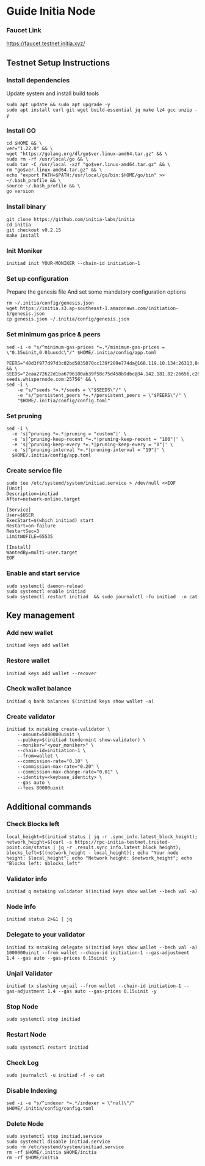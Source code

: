 # Guide Initia Node

### Faucet Link
https://faucet.testnet.initia.xyz/

## Testnet Setup Instructions

### Install dependencies

Update system and install build tools
```
sudo apt update && sudo apt upgrade -y
sudo apt install curl git wget build-essential jq make lz4 gcc unzip -y
```

### Install GO
```
cd $HOME && \
ver="1.22.0" && \
wget "https://golang.org/dl/go$ver.linux-amd64.tar.gz" && \
sudo rm -rf /usr/local/go && \
sudo tar -C /usr/local -xzf "go$ver.linux-amd64.tar.gz" && \
rm "go$ver.linux-amd64.tar.gz" && \
echo "export PATH=$PATH:/usr/local/go/bin:$HOME/go/bin" >> ~/.bash_profile && \
source ~/.bash_profile && \
go version
```

### Install binary
```
git clone https://github.com/initia-labs/initia
cd initia
git checkout v0.2.15
make install
```

### Init Moniker
```
initiad init YOUR-MONIKER --chain-id initiation-1
```

### Set up configuration
Prepare the genesis file And set some mandatory configuration options
```
rm ~/.initia/config/genesis.json
wget https://initia.s3.ap-southeast-1.amazonaws.com/initiation-1/genesis.json
cp genesis.json ~/.initia/config/genesis.json
```

### Set minimum gas price & peers
```
sed -i -e "s/^minimum-gas-prices *=.*/minimum-gas-prices = \"0.15uinit,0.01uusdc\"/" $HOME/.initia/config/app.toml
```
```
PEERS="40d3f977d97d3c02bd5835070cc139f289e774da@168.119.10.134:26313,841c6a4b2a3d5d59bb116cc549565c8a16b7fae1@23.88.49.233:26656,e6a35b95ec73e511ef352085cb300e257536e075@37.252.186.213:26656,2a574706e4a1eba0e5e46733c232849778faf93b@84.247.137.184:53456,ff9dbc6bb53227ef94dc75ab1ddcaeb2404e1b0b@178.170.47.171:26656,edcc2c7098c42ee348e50ac2242ff897f51405e9@65.109.34.205:36656,07632ab562028c3394ee8e78823069bfc8de7b4c@37.27.52.25:19656,028999a1696b45863ff84df12ebf2aebc5d40c2d@37.27.48.77:26656,140c332230ac19f118e5882deaf00906a1dba467@185.219.142.119:53456,1f6633bc18eb06b6c0cab97d72c585a6d7a207bc@65.109.59.22:25756,065f64fab28cb0d06a7841887d5b469ec58a0116@84.247.137.200:53456,767fdcfdb0998209834b929c59a2b57d474cc496@207.148.114.112:26656,093e1b89a498b6a8760ad2188fbda30a05e4f300@35.240.207.217:26656,12526b1e95e7ef07a3eb874465662885a586e095@95.216.78.111:26656" && \
SEEDS="2eaa272622d1ba6796100ab39f58c75d458b9dbc@34.142.181.82:26656,c28827cb96c14c905b127b92065a3fb4cd77d7f6@testnet-seeds.whispernode.com:25756" && \
sed -i \
    -e "s/^seeds *=.*/seeds = \"$SEEDS\"/" \
    -e "s/^persistent_peers *=.*/persistent_peers = \"$PEERS\"/" \
    "$HOME/.initia/config/config.toml"
```

### Set pruning
```
sed -i \
  -e 's|^pruning *=.*|pruning = "custom"|' \
  -e 's|^pruning-keep-recent *=.*|pruning-keep-recent = "100"|' \
  -e 's|^pruning-keep-every *=.*|pruning-keep-every = "0"|' \
  -e 's|^pruning-interval *=.*|pruning-interval = "19"|' \
  $HOME/.initia/config/app.toml
```

### Create service file
```
sudo tee /etc/systemd/system/initiad.service > /dev/null <<EOF
[Unit]
Description=initiad
After=network-online.target

[Service]
User=$USER
ExecStart=$(which initiad) start
Restart=on-failure
RestartSec=3
LimitNOFILE=65535

[Install]
WantedBy=multi-user.target
EOF
```

### Enable and start service
```
sudo systemctl daemon-reload
sudo systemctl enable initiad  
sudo systemctl restart initiad  && sudo journalctl -fu initiad  -o cat
```

## Key management

### Add new wallet
```
initiad keys add wallet
```

### Restore wallet
```
initiad keys add wallet --recover
```

### Check wallet balance 
```
initiad q bank balances $(initiad keys show wallet -a)
```

### Create validator
```
initiad tx mstaking create-validator \
    --amount=5000000uinit \
    --pubkey=$(initiad tendermint show-validator) \
    --moniker="<your_moniker>" \
    --chain-id=initiation-1 \
    --from=wallet \
    --commission-rate="0.10" \
    --commission-max-rate="0.20" \
    --commission-max-change-rate="0.01" \
    --identity=<keybase_identity> \
    --gas auto \
    --fees 80000uinit
```

## Additional commands

### Check Blocks left
```
local_height=$(initiad status | jq -r .sync_info.latest_block_height); network_height=$(curl -s https://rpc-initia-testnet.trusted-point.com/status | jq -r .result.sync_info.latest_block_height); blocks_left=$((network_height - local_height)); echo "Your node height: $local_height"; echo "Network height: $network_height"; echo "Blocks left: $blocks_left"
```

### Validator info
```
initiad q mstaking validator $(initiad keys show wallet --bech val -a)
```

### Node info
```
initiad status 2>&1 | jq
```

### Delegate to your validator
```
initiad tx mstaking delegate $(initiad keys show wallet --bech val -a) 1000000uinit --from wallet --chain-id initiation-1 --gas-adjustment 1.4 --gas auto --gas-prices 0.15uinit -y
```

### Unjail Validator 
```
initiad tx slashing unjail --from wallet --chain-id initiation-1 --gas-adjustment 1.4 --gas auto --gas-prices 0.15uinit -y
```

### Stop Node
```
sudo systemctl stop initiad
```

### Restart Node
```
sudo systemctl restart initiad
```

### Check Log
```
sudo journalctl -u initiad -f -o cat
```

### Disable Indexing
```
sed -i -e "s/^indexer *=.*/indexer = \"null\"/" $HOME/.initia/config/config.toml
```

### Delete Node
```
sudo systemctl stop initiad.service
sudo systemctl disable initiad.service
sudo rm /etc/systemd/system/initiad.service
rm -rf $HOME/.initia $HOME/initia
rm -rf $HOME/initia
```
